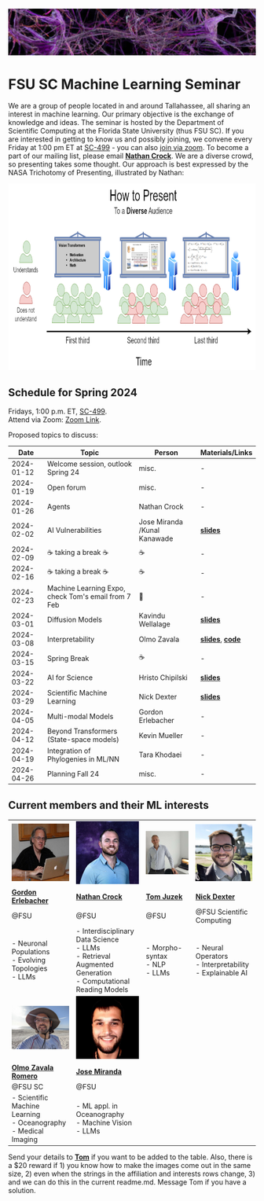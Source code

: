 ![Inspiring_banner](inspiring_banner2.jpg)

# FSU SC Machine Learning Seminar

We are a group of people located in and around Tallahassee, all sharing an interest in machine learning. Our primary objective is the exchange of knowledge and ideas. The seminar is hosted by the Department of Scientific Computing at the Florida State University (thus FSU SC). If you are interested in getting to know us and possibly joining, we convene every Friday at 1:00 pm ET at [SC-499](https://goo.gl/maps/BJLxE3Q7H1MTBqMu6) - you can also [join via zoom](https://fsu.zoom.us/j/9038137210). To become a part of our mailing list, please email [**Nathan Crock**](https://www.sc.fsu.edu/people?uid=ndc08). We are a diverse crowd, so presenting takes some thought. Our approach is best expressed by the NASA Trichotomy of Presenting, illustrated by Nathan: 

<div align="center">
<img src="member_jpgs/columbian_trichotomy.jpg" alt="columbian_trichotomy.jpg" width="900" height="380">
</div>

## Schedule for Spring 2024

Fridays, 1:00 p.m. ET, [SC-499](https://goo.gl/maps/BJLxE3Q7H1MTBqMu6). <br />
Attend via Zoom: [Zoom Link](https://fsu.zoom.us/j/9038137210). <br />

Proposed topics to discuss: 

| Date       | Topic        | Person | Materials/Links | 
|------------|--------------|--------|-----------------|
| 2024-01-12 | Welcome session, outlook Spring 24 | misc. | - |
| 2024-01-19 | Open forum | misc. | - |
| 2024-01-26 | Agents | Nathan Crock | - |
| 2024-02-02 | AI Vulnerabilities  | Jose Miranda /Kunal Kanawade | [**slides**](https://docs.google.com/presentation/d/1DOu2ZjFDmCcOAt-86faqYORNHn0GhYichOnmRgw4pgg/edit?usp=sharing) |
| 2024-02-09 | ☕ taking a break ☕ | ☕ | - |
| 2024-02-16 | ☕ taking a break ☕ | ☕ | - |
| 2024-02-23 | Machine Learning Expo, check Tom's email from 7 Feb | 🤖 | - |
| 2024-03-01 | Diffusion Models | Kavindu Wellalage| [**slides**](materials/kavindu_wellalage/2024-03-01_diffusion_models.pdf) |
| 2024-03-08 | Interpretability | Olmo Zavala | [**slides**](https://docs.google.com/presentation/d/1DfQF2mx8i00E7ObJk397xd4HSKC5s64x8KB5VNytsnc/edit), [**code**](https://github.com/deepfindr/xai-series) |
| 2024-03-15 | Spring Break | ☕ | - |
| 2024-03-22 | AI for Science | Hristo Chipilski | [**slides**](materials/hristo_chipilski/Hristo_Chipilski-2024_03_22.pdf) |
| 2024-03-29 | Scientific Machine Learning | Nick Dexter | [**slides**](materials/nick_dexter/presentation_nick_dexter_march29_2024.pdf) | 
| 2024-04-05 | Multi-modal Models | Gordon Erlebacher | - |
| 2024-04-12 | Beyond Transformers (State-space models)| Kevin Mueller | - |
| 2024-04-19 | Integration of Phylogenies in ML/NN | Tara Khodaei | - |
| 2024-04-26 | Planning Fall 24 | misc. |  - | 


## Current members and their ML interests

|            |            |            |            | 
|------------|------------|------------|------------|
| <img src="member_jpgs/gerlebacher.jpg" alt="gerlebacher.jpg" width=200px> | <img src="member_jpgs/ncrock.jpg" alt="ncrock.jpg" width=200px> | <img src="member_jpgs/tjuzek2.jpg" alt="tjuzek.jpg" width=200px> | <img src="member_jpgs/ndexter.jpg" alt="ndexter.jpg" width=200px> |
| [**Gordon Erlebacher**](https://www.sc.fsu.edu/people/faculty?uid=gerlebacher) | [**Nathan Crock**](https://www.sc.fsu.edu/people?uid=ndc08) | [**Tom Juzek**](https://modlang.fsu.edu/person/tom-juzek) | [**Nick Dexter**](https://sites.google.com/view/ndexter) |
| @FSU | @FSU | @FSU |   @FSU Scientific Computing |
| - Neuronal Populations <br /> - Evolving Topologies <br /> - LLMs | - Interdisciplinary Data Science <br /> - LLMs <br /> - Retrieval Augmented Generation <br /> - Computational Reading Models | - Morpho-syntax <br /> - NLP <br /> - LLMs | - Neural Operators <br /> - Interpretability <br /> - Explainable AI |
| <img src="member_jpgs/olmoz.jpg" alt="olmoz.jpg" width=200px> | <img src="member_jpgs/jmiranda.jpg" alt="jmiranda.jpg" width=200px> |  | |
| [**Olmo Zavala Romero**](https://olmozavala.com/) | [**Jose Miranda**](https://olmozavala.com/)  |  |
| @FSU SC | @FSU |  |    |
| - Scientific Machine Learning <br /> - Oceanography <br /> - Medical Imaging | - ML appl. in Oceanography <br /> - Machine Vision <br /> - LLMs |  |  |







Send your details to [**Tom**](https://modlang.fsu.edu/person/tom-juzek) if you want to be added to the table. Also, there is a $20 reward if 1) you know how to make the images come out in the same size, 2) even when the strings in the affiliation and interests rows change, 3) and we can do this in the current readme.md. Message Tom if you have a solution. 


